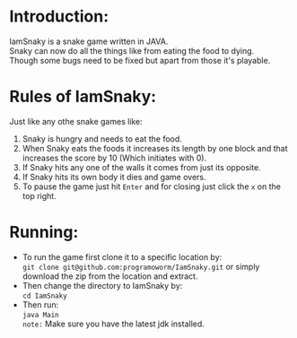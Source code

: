 # **Introduction:**
IamSnaky is a snake game written in JAVA.  
Snaky can now do all the things like from eating the food to dying.  
Though some bugs need to be fixed but apart from those it's playable.  

# **Rules of IamSnaky:**  
Just like any othe snake games like:
1. Snaky is hungry and needs to eat the food.
2. When Snaky eats the foods it increases its length by one block and that increases the score by 10 (Which initiates with 0).
3. If Snaky hits any one of the walls it comes from just its opposite.
4. If Snaky hits its own body it dies and game overs.
5. To pause the game just hit `Enter` and for closing just click the `x` on the top right.

# **Running:**  
* To run the game first clone it to a specific location by:  
`git clone git@github.com:programoworm/IamSnaky.git` or simply download the zip from the location and extract.  
* Then change the directory to IamSnaky by:  
`cd IamSnaky`  
* Then run:  
`java Main`  
`note:` Make sure you have the latest jdk installed.